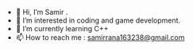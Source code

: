 - 👋 Hi, I’m Samir .
- 👀 I’m interested in coding and game development.
- 🌱 I’m currently learning C++
- 📫 How to reach me :  samirrana163238@gmail.com
